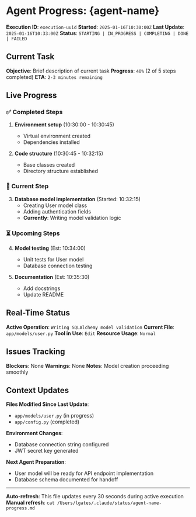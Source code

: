 # Agent Progress: {agent-name}

**Execution ID**: `execution-uuid`
**Started**: `2025-01-16T10:30:00Z`
**Last Update**: `2025-01-16T10:33:00Z`
**Status**: `STARTING | IN_PROGRESS | COMPLETING | DONE | FAILED`

## Current Task
**Objective**: Brief description of current task
**Progress**: `40%` (2 of 5 steps completed)
**ETA**: `2-3 minutes remaining`

## Live Progress

### ✅ Completed Steps
1. **Environment setup** (10:30:00 - 10:30:45)
   - Virtual environment created
   - Dependencies installed

2. **Code structure** (10:30:45 - 10:32:15)
   - Base classes created
   - Directory structure established

### 🔄 Current Step
3. **Database model implementation** (Started: 10:32:15)
   - Creating User model class
   - Adding authentication fields
   - **Currently**: Writing model validation logic

### ⏳ Upcoming Steps
4. **Model testing** (Est: 10:34:00)
   - Unit tests for User model
   - Database connection testing

5. **Documentation** (Est: 10:35:30)
   - Add docstrings
   - Update README

## Real-Time Status

**Active Operation**: `Writing SQLAlchemy model validation`
**Current File**: `app/models/user.py`
**Tool in Use**: `Edit`
**Resource Usage**: `Normal`

## Issues Tracking

**Blockers**: None
**Warnings**: None
**Notes**: Model creation proceeding smoothly

## Context Updates

**Files Modified Since Last Update**:
- `app/models/user.py` (in progress)
- `app/config.py` (completed)

**Environment Changes**:
- Database connection string configured
- JWT secret key generated

**Next Agent Preparation**:
- User model will be ready for API endpoint implementation
- Database schema documented for handoff

---

**Auto-refresh**: This file updates every 30 seconds during active execution
**Manual refresh**: `cat /Users/lgates/.claude/status/agent-name-progress.md`

